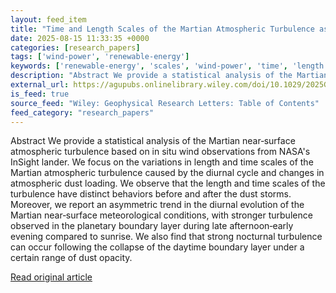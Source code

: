 ```yaml
---
layout: feed_item
title: "Time and Length Scales of the Martian Atmospheric Turbulence as Observed by the InSight Lander"
date: 2025-08-15 11:33:35 +0000
categories: [research_papers]
tags: ['wind-power', 'renewable-energy']
keywords: ['renewable-energy', 'scales', 'wind-power', 'time', 'length']
description: "Abstract We provide a statistical analysis of the Martian near‐surface atmospheric turbulence based on in situ wind observations from NASA's InSight lander"
external_url: https://agupubs.onlinelibrary.wiley.com/doi/10.1029/2025GL115539?af=R
is_feed: true
source_feed: "Wiley: Geophysical Research Letters: Table of Contents"
feed_category: "research_papers"
---
```


Abstract We provide a statistical analysis of the Martian near‐surface atmospheric turbulence based on in situ wind observations from NASA's InSight lander. We focus on the variations in length and time scales of the Martian atmospheric turbulence caused by the diurnal cycle and changes in atmospheric dust loading. We observe that the length and time scales of the turbulence have distinct behaviors before and after the dust storms. Moreover, we report an asymmetric trend in the diurnal evolution of the Martian near‐surface meteorological conditions, with stronger turbulence observed in the planetary boundary layer during late afternoon‐early evening compared to sunrise. We also find that strong nocturnal turbulence can occur following the collapse of the daytime boundary layer under a certain range of dust opacity.

[Read original article](https://agupubs.onlinelibrary.wiley.com/doi/10.1029/2025GL115539?af=R)
